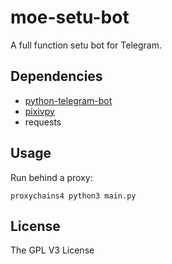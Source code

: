 # moe-setu-bot
A full function setu bot for Telegram.

## Dependencies
* [python-telegram-bot](https://github.com/python-telegram-bot/python-telegram-bot)
* [pixivpy](https://github.com/upbit/pixivpy)
* requests

## Usage
Run behind a proxy:

`proxychains4 python3 main.py`

## License
The GPL V3 License
